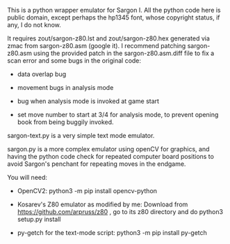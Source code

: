 This is a python wrapper emulator for Sargon I. All the python code here is public domain,
except perhaps the hp1345 font, whose copyright status, if any, I do not know.

It requires zout/sargon-z80.lst and zout/sargon-z80.hex generated via zmac from sargon-z80.asm
(google it). I recommend patching sargon-z80.asm using the provided patch in the sargon-z80.asm.diff
file to fix a scan error and some bugs in the original code: 
 
 - data overlap bug 
 
 - movement bugs in analysis mode
 
 - bug when analysis mode is invoked at game start
 
 - set move number to start at 3/4 for analysis mode, to prevent opening book from being buggily invoked.

sargon-text.py is a very simple text mode emulator. 

sargon.py is a more complex emulator using openCV for graphics, and having the python code check
for repeated computer board positions to avoid Sargon's penchant for repeating moves in the 
endgame.

You will need:

 - OpenCV2: python3 -m pip install opencv-python
 
 - Kosarev's Z80 emulator as modified by me: Download from https://github.com/arpruss/z80 ,
   go to its z80 directory and do python3 setup.py install
   
 - py-getch for the text-mode script: python3 -m pip install py-getch
    